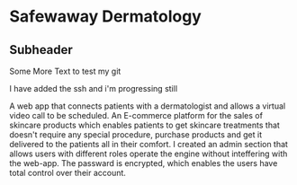 # Safewaway Dermatology 

## Subheader

Some More Text to test my git

I have added the ssh and i'm progressing still


A web app that connects patients with a dermatologist and allows a virtual video call to be scheduled. 
An E-commerce platform for the sales of skincare products which enables patients to get skincare 
treatments that doesn't require any special procedure, purchase products and get it delivered to
the patients all in their comfort. 
I created an admin section that allows users with different roles operate the engine without 
inteffering with the web-app. The passward is encrypted, which enables the users have total control over their account.
